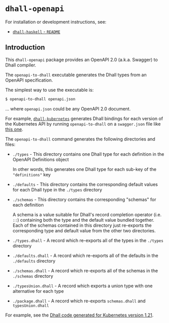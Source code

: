 # `dhall-openapi`

For installation or development instructions, see:

* [`dhall-haskell` - `README`](https://github.com/dhall-lang/dhall-haskell/blob/master/README.md)

## Introduction

This `dhall-openapi` package provides an OpenAPI 2.0 (a.k.a. Swagger) to Dhall
compiler.

The `openapi-to-dhall` executable generates the Dhall types from an OpenAPI
specification.

The simplest way to use the executable is:

```bash
$ openapi-to-dhall openapi.json
```

… where `openapi.json` could be any OpenAPI 2.0 document.

For example,
[`dhall-kubernetes`](https://github.com/dhall-lang/dhall-kubernetes) generates
Dhall bindings for each version of the Kubernetes API by running
`openapi-to-dhall` on a `swagger.json` file like
[this one](https://raw.githubusercontent.com/kubernetes/kubernetes/master/api/openapi-spec/swagger.json).

The `openapi-to-dhall` command generates the following directories and files:

* `./types` - This directory contains one Dhall type for each definition in the
  OpenAPI Definitions object

  In other words, this generates one Dhall type for each sub-key of the
  `"definitions"` key

* `./defaults` - This directory contains the corresponding default values for
  each Dhall type in the `./types` directory

* `./schemas` - This directory contains the corresponding "schemas" for each
  definition

  A schema is a value suitable for Dhall's record completion operator (i.e.
  `::`) containing both the type and the default value bundled together.  Each
  of the schemas contained in this directory just re-exports the corresponding
  type and default value from the other two directories.

* `./types.dhall` - A record which re-exports all of the types in the `./types`
  directory

* `./defaults.dhall` - A record which re-exports all of the defaults in the
  `./defaults` directory

* `./schemas.dhall` - A record which re-exports all of the schemas in the
  `./schemas` directory

* `./typesUnion.dhall` - A record which exports a union type with one
  alternative for each type

* `./package.dhall` - A record which re-exports `schemas.dhall` and
  `typesUnion.dhall`

For example, see the
[Dhall code generated for Kubernetes version 1.21](https://github.com/dhall-lang/dhall-kubernetes/tree/master/1.21).
